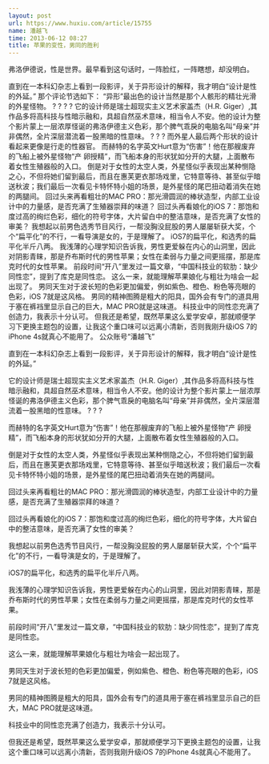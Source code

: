 ```yaml
---
layout: post
url: https://www.huxiu.com/article/15755
name: 潘越飞
time: 2013-06-12 08:27
title: 苹果的变性，男同的胜利
---
```

弗洛伊德说，性是世界。最早看到这句话时，一阵脸红，一阵瞎想，却没明白。

直到在一本科幻杂志上看到一段影评，关于异形设计的解释，我才明白“设计是性的外延。” 那个评论节选如下： “异形”最出色的设计当然是那个人骸形的精壮光滑的外星怪物。 ? ? ? ? 它的设计师是瑞士超现实主义艺术家盖杰（H.R. Giger）,其作品多将高科技与性暗示融和，具超自然巫术意味，相当令人不安。他的设计为整个影片蒙上一层浓厚怪诞的弗洛伊德主义色彩，那个脾气乖戾的电脑名叫“母亲”并非偶然，全片深层潜流着一股黑暗的性意味。 ? ? ? 而外星人最后两个形状的设计看起来更像是行走的性器官。 而赫特的名字英文Hurt意为“伤害”！他在那艘废弃的飞船上被外星怪物“产 卵授精”，而飞船本身的形状犹如分开的大腿，上面散布着女性生殖器般的入口。 倒是对于女性的太空人类，外星怪似乎表现出某种恻隐之心，不但将她们留到最后，而且在惠芙更衣那场戏里，它特意等待、甚至似乎暗送秋波；我们最后一次看见卡特怀特小姐的场景，是外星怪的尾巴扭动着消失在她的两腿间。 回过头来再看粗壮的MAC PRO：那光滑圆润的棒状造型，内部工业设计中的力量感，是否充满了生殖器崇拜的味道？ 回过头再看娘化的iOS 7：那饱和度过高的绚烂色彩，细化的符号字体，大片留白中的整洁意味，是否充满了女性的审美？ 我想起以前男色选秀节目风行，一帮没胸没屁股的男人屡屡斩获大奖，个个“扁平化”的不行，一看导演是女的，于是理解了。 iOS7的扁平化，和选秀的扁平化半斤八两。 我浅薄的心理学知识告诉我，男性更爱躲在内心的山洞里，因此对阴影青睐，那是乔布斯时代的男性苹果；女性在柔弱与力量之间更摇摆，那是库克时代的女性苹果。 前段时间“开八”里发过一篇文章，“中国科技业的软肋：缺少同性恋”，提到了库克是同性恋。 这么一来，就能理解苹果娘化与粗壮为啥会一起出现了。 男同天生对于波长短的色彩更加偏爱，例如紫色、橙色、粉色等亮眼的色彩，iOS 7就是这风格。 男同的精神图腾是粗大的阳具，国外会有专门的道具用于塞在裤裆里显示自己的巨大，MAC PRO就是这味道。 科技业中的同性恋充满了创造力，我表示十分认可。 但我还是希望，既然苹果这么爱学安卓，那就顺便学习下更换主题包的设置，让我这个重口味可以远离小清新，否则我刚升级iOS 7的iPhone 4s就真心不能用了。 公众账号“潘越飞”

直到在一本科幻杂志上看到一段影评，关于异形设计的解释，我才明白“设计是性的外延。”

它的设计师是瑞士超现实主义艺术家盖杰（H.R. Giger）,其作品多将高科技与性暗示融和，具超自然巫术意味，相当令人不安。他的设计为整个影片蒙上一层浓厚怪诞的弗洛伊德主义色彩，那个脾气乖戾的电脑名叫“母亲”并非偶然，全片深层潜流着一股黑暗的性意味。 ? ? ?

而赫特的名字英文Hurt意为“伤害”！他在那艘废弃的飞船上被外星怪物“产 卵授精”，而飞船本身的形状犹如分开的大腿，上面散布着女性生殖器般的入口。

倒是对于女性的太空人类，外星怪似乎表现出某种恻隐之心，不但将她们留到最后，而且在惠芙更衣那场戏里，它特意等待、甚至似乎暗送秋波；我们最后一次看见卡特怀特小姐的场景，是外星怪的尾巴扭动着消失在她的两腿间。

回过头来再看粗壮的MAC PRO：那光滑圆润的棒状造型，内部工业设计中的力量感，是否充满了生殖器崇拜的味道？

回过头再看娘化的iOS 7：那饱和度过高的绚烂色彩，细化的符号字体，大片留白中的整洁意味，是否充满了女性的审美？

我想起以前男色选秀节目风行，一帮没胸没屁股的男人屡屡斩获大奖，个个“扁平化”的不行，一看导演是女的，于是理解了。

iOS7的扁平化，和选秀的扁平化半斤八两。

我浅薄的心理学知识告诉我，男性更爱躲在内心的山洞里，因此对阴影青睐，那是乔布斯时代的男性苹果；女性在柔弱与力量之间更摇摆，那是库克时代的女性苹果。

前段时间“开八”里发过一篇文章，“中国科技业的软肋：缺少同性恋”，提到了库克是同性恋。

这么一来，就能理解苹果娘化与粗壮为啥会一起出现了。

男同天生对于波长短的色彩更加偏爱，例如紫色、橙色、粉色等亮眼的色彩，iOS 7就是这风格。

男同的精神图腾是粗大的阳具，国外会有专门的道具用于塞在裤裆里显示自己的巨大，MAC PRO就是这味道。

科技业中的同性恋充满了创造力，我表示十分认可。

但我还是希望，既然苹果这么爱学安卓，那就顺便学习下更换主题包的设置，让我这个重口味可以远离小清新，否则我刚升级iOS 7的iPhone 4s就真心不能用了。

